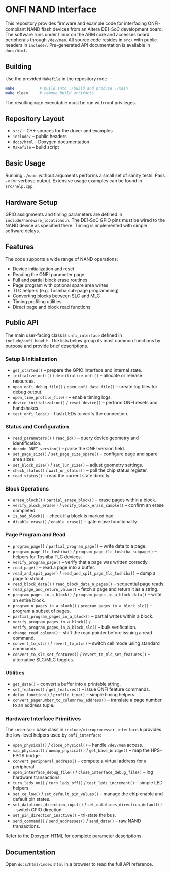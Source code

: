 # ONFI NAND Interface

This repository provides firmware and example code for interfacing ONFI-compliant NAND flash devices from an Altera DE1-SoC development board. The software runs under Linux on the ARM core and accesses board peripherals through `/dev/mem`. All source code resides in `src/` with public headers in `include/`. Pre-generated API documentation is available in `docs/html`.

## Building

Use the provided `Makefile` in the repository root:

```bash
make           # build into ./build and produce ./main
make clean     # remove build artifacts
```

The resulting `main` executable must be run with root privileges.

## Repository Layout

- `src/` – C++ sources for the driver and examples
- `include/` – public headers
- `docs/html` – Doxygen documentation
- `Makefile` – build script

## Basic Usage

Running `./main` without arguments performs a small set of sanity tests. Pass `-v` for verbose output. Extensive usage examples can be found in `src/help.cpp`.

## Hardware Setup

GPIO assignments and timing parameters are defined in `include/hardware_locations.h`. The DE1‑SoC GPIO pins must be wired to the NAND device as specified there. Timing is implemented with simple software delays.

## Features

The code supports a wide range of NAND operations:

- Device initialization and reset
- Reading the ONFI parameter page
- Full and partial block erase routines
- Page program with optional spare area writes
- TLC helpers (e.g. Toshiba sub‑page programming)
- Converting blocks between SLC and MLC
- Timing profiling utilities
- Direct page and block read functions

## Public API

The main user-facing class is `onfi_interface` defined in `include/onfi_head.h`.  The
lists below group its most common functions by purpose and provide brief
descriptions.

### Setup & Initialization
- `get_started()` – prepare the GPIO interface and internal state.
- `initialize_onfi()` / `deinitialize_onfi()` – allocate or release resources.
- `open_onfi_debug_file()` / `open_onfi_data_file()` – create log files for debug output.
- `open_time_profile_file()` – enable timing logs.
- `device_initialization()` / `reset_device()` – perform ONFI resets and handshakes.
- `test_onfi_leds()` – flash LEDs to verify the connection.

### Status and Configuration
- `read_parameters()` / `read_id()` – query device geometry and identification.
- `decode_ONFI_version()` – parse the ONFI version field.
- `set_page_size()` / `set_page_size_spare()` – configure page and spare area sizes.
- `set_block_size()` / `set_lun_size()` – adjust geometry settings.
- `check_status()` / `wait_on_status()` – poll the chip status register.
- `read_status()` – read the current state directly.

### Block Operations
- `erase_block()` / `partial_erase_block()` – erase pages within a block.
- `verify_block_erase()` / `verify_block_erase_sample()` – confirm an erase completed.
- `is_bad_block()` – check if a block is marked bad.
- `disable_erase()` / `enable_erase()` – gate erase functionality.

### Page Program and Read
- `program_page()` / `partial_program_page()` – write data to a page.
- `program_page_tlc_toshiba()` / `program_page_tlc_toshiba_subpage()` – helpers for Toshiba TLC devices.
- `verify_program_page()` – verify that a page was written correctly.
- `read_page()` – read a page into a buffer.
- `read_and_spit_page()` / `read_and_spit_page_tlc_toshiba()` – dump a page to stdout.
- `read_block_data()` / `read_block_data_n_pages()` – sequential page reads.
- `read_page_and_return_value()` – fetch a page and return it as a string.
- `program_pages_in_a_block()` / `program_pages_in_a_block_data()` – write an entire block.
- `program_n_pages_in_a_block()` / `program_pages_in_a_block_slc()` – program a subset of pages.
- `partial_program_pages_in_a_block()` – partial writes within a block.
- `verify_program_pages_in_a_block()` / `verify_program_pages_in_a_block_slc()` – bulk verification.
- `change_read_column()` – shift the read pointer before issuing a read command.
- `convert_to_slc()` / `revert_to_mlc()` – switch cell mode using standard commands.
- `convert_to_slc_set_features()` / `revert_to_mlc_set_features()` – alternative SLC/MLC toggles.

### Utilities
- `get_data()` – convert a buffer into a printable string.
- `set_features()` / `get_features()` – issue ONFI feature commands.
- `delay_function()` / `profile_time()` – simple timing helpers.
- `convert_pagenumber_to_columnrow_address()` – translate a page number to an address tuple.

### Hardware Interface Primitives
The `interface` base class in `include/microprocessor_interface.h` provides the
low-level helpers used by `onfi_interface`:

- `open_physical()` / `close_physical()` – handle `/dev/mem` access.
- `map_physical()` / `unmap_physical()` / `get_base_bridge()` – map the HPS–FPGA bridge.
- `convert_peripheral_address()` – compute a virtual address for a peripheral.
- `open_interface_debug_file()` / `close_interface_debug_file()` – log hardware transactions.
- `turn_leds_on()` / `turn_leds_off()` / `test_leds_increment()` – simple LED helpers.
- `set_ce_low()` / `set_default_pin_values()` – manage the chip enable and default pin states.
- `set_datalines_direction_input()` / `set_datalines_direction_default()` – switch GPIO direction.
- `set_pin_direction_inactive()` – tri-state the bus.
- `send_command()` / `send_addresses()` / `send_data()` – raw NAND transactions.

Refer to the Doxygen HTML for complete parameter descriptions.

## Documentation

Open `docs/html/index.html` in a browser to read the full API reference.
